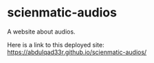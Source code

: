 # scienmatic-audios
A website about audios.

Here is a link to this deployed site:
https://abdulqad33r.github.io/scienmatic-audios/
